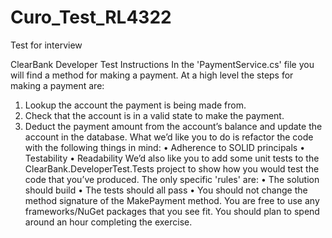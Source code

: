 Curo_Test_RL4322
==========

Test for interview

ClearBank Developer Test Instructions
In the 'PaymentService.cs' file you will find a method for making a payment. At a high level the steps for making a payment are:
1.	Lookup the account the payment is being made from.
2.	Check that the account is in a valid state to make the payment.
3.	Deduct the payment amount from the account’s balance and update the account in the database.
What we’d like you to do is refactor the code with the following things in mind:
•	Adherence to SOLID principals
•	Testability
•	Readability
We’d also like you to add some unit tests to the ClearBank.DeveloperTest.Tests project to show how you would test the code that you’ve produced.
The only specific 'rules' are:
•	The solution should build
•	The tests should all pass
•	You should not change the method signature of the MakePayment method.
You are free to use any frameworks/NuGet packages that you see fit. You should plan to spend around an hour completing the exercise.

